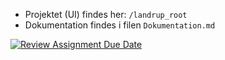 - Projektet (UI) findes her: `/landrup_root`
- Dokumentation findes i filen `Dokumentation.md`

[![Review Assignment Due Date](https://classroom.github.com/assets/deadline-readme-button-24ddc0f5d75046c5622901739e7c5dd533143b0c8e959d652212380cedb1ea36.svg)](https://classroom.github.com/a/hgm4AyRU)
